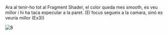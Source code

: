 Ara al tenir-ho tot al Fragment Shader, el color queda mes smooth, es veu millor i hi ha taca especular a la paret. (El focus segueix a la camara, sinó es veuria millor (Ex3))

![8](https://github.com/ArnauCS03/IDI-FIB/assets/95536223/ceee6980-3a00-41a2-be2d-fd1f93502b26)
